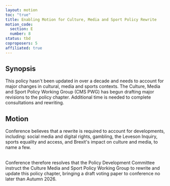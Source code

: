 ```yaml
---
layout: motion
toc: "true"
title: Enabling Motion for Culture, Media and Sport Policy Rewrite
motion_code:
  section: E
  number: 8
status: tbd
coproposers: 5
affiliated: true
---
```

## Synopsis

This policy hasn't been updated in over a decade and needs to account for major changes in cultural, media and sports contexts. The Culture, Media and Sport Policy Working Group (CMS PWG) has begun drafting major revisions to the policy chapter. Additional time is needed to complete consultations and rewriting.

## Motion

Conference believes that a rewrite is required to account for developments, including: social media and digital rights, gambling, the Leveson Inquiry, sports equality and access, and Brexit's impact on culture and media, to name a few.

\
Conference therefore resolves that the Policy Development Committee instruct the Culture Media and Sport Policy Working Group to rewrite and update this policy chapter, bringing a draft voting paper to conference no later than Autumn 2026.